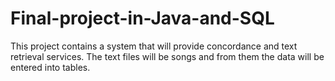 # Final-project-in-Java-and-SQL
This project contains a system that will provide concordance and text retrieval services. The text files will be songs and from them the data will be entered into tables.
